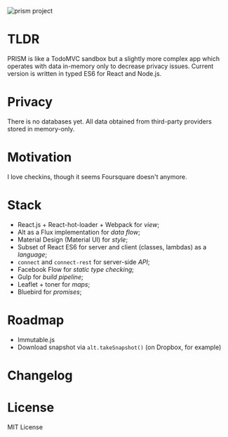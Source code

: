 ![prism project](https://raw.githubusercontent.com/unknownexception/prism/master/app/images/prism.jpg)

# TLDR

PRISM is like a TodoMVC sandbox but a slightly more complex app which operates with data in-memory only
to decrease privacy issues. Current version is written in typed ES6 for React and Node.js.

# Privacy

There is no databases yet. All data obtained from third-party providers
stored in memory-only.

# Motivation

I love checkins, though it seems Foursquare doesn't anymore.

# Stack

- React.js + React-hot-loader + Webpack for *view*;
- Alt as a Flux implementation for *data flow*;
- Material Design (Material UI) for *style*;
- Subset of React ES6 for server and client (classes, lambdas) as a *language*;
- `connect` and `connect-rest` for server-side *API*;
- Facebook Flow for *static type checking*;
- Gulp for *build pipeline*;
- Leaflet + toner for *maps*;
- Bluebird for *promises*;

# Roadmap

- Immutable.js
- Download snapshot via `alt.takeSnapshot()` (on Dropbox, for example)

# Changelog

# License

MIT License
